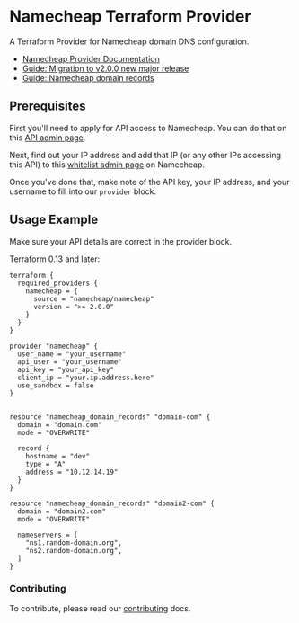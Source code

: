 # Namecheap Terraform Provider

A Terraform Provider for Namecheap domain DNS configuration.

- [Namecheap Provider Documentation](https://registry.terraform.io/providers/namecheap/namecheap/latest/docs)
- [Guide: Migration to v2.0.0 new major release](https://registry.terraform.io/providers/namecheap/namecheap/latest/docs/guides/namecheap_provider_migration_v2.0.0)
- [Guide: Namecheap domain records](https://registry.terraform.io/providers/namecheap/namecheap/latest/docs/guides/namecheap_domain_records_guide)

## Prerequisites

First you'll need to apply for API access to Namecheap. You can do that on
this [API admin page](https://ap.www.namecheap.com/settings/tools/apiaccess/).

Next, find out your IP address and add that IP (or any other IPs accessing this API) to
this [whitelist admin page](https://ap.www.namecheap.com/settings/tools/apiaccess/whitelisted-ips) on Namecheap.

Once you've done that, make note of the API key, your IP address, and your username to fill into our `provider` block.

## Usage Example

Make sure your API details are correct in the provider block.

Terraform 0.13 and later:

```hcl
terraform {
  required_providers {
    namecheap = {
      source = "namecheap/namecheap"
      version = ">= 2.0.0"
    }
  }
}

provider "namecheap" {
  user_name = "your_username"
  api_user = "your_username"
  api_key = "your_api_key"
  client_ip = "your.ip.address.here"
  use_sandbox = false
}


resource "namecheap_domain_records" "domain-com" {
  domain = "domain.com"
  mode = "OVERWRITE"

  record {
    hostname = "dev"
    type = "A"
    address = "10.12.14.19"
  }
}

resource "namecheap_domain_records" "domain2-com" {
  domain = "domain2.com"
  mode = "OVERWRITE"

  nameservers = [
    "ns1.random-domain.org",
    "ns2.random-domain.org",
  ]
}
```

### Contributing

To contribute, please read our [contributing](CONTRIBUTING.md) docs.  
